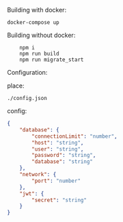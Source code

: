 Building with docker:

```
docker-compose up
```

Building without docker:

```
    npm i
    npm run build
    npm run migrate_start
```

Configuration:

place: 
```
./config.json
```
config:
```json
{
    "database": {
        "connectionLimit": "number",
        "host": "string",
        "user": "string",
        "password": "string",
        "database": "string"
    },
    "network": {
        "port": "number"
    },
    "jwt": {
        "secret": "string"
    }
}
```